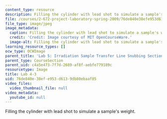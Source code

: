 ```yaml
---
content_type: resource
description: Filling the cylinder with lead shot to simulate a sample's weight.
file: /courses/2-672-project-laboratory-spring-2009/76de840e38efe953d6139db80ebaaf85_lab4-3.jpg
file_type: image/jpeg
image_metadata:
  caption: Filling the cylinder with lead shot to simulate a sample's weight.
  credit: 'Credit: Image courtesy of MIT OpenCourseWare.'
  image-alt: Filling the cylinder with lead shot to simulate a sample's weight.
learning_resource_types: []
ocw_type: OCWImage
parent_title: 'Lab 5: Irradiation Sample Transfer Line Snubbing Section Behavior'
parent_type: CourseSection
parent_uid: c4a5e473-7f7d-2689-af8f-aebfe779189c
resourcetype: Image
title: Lab 4-3
uid: 76de840e-38ef-e953-d613-9db80ebaaf85
video_files:
  video_thumbnail_file: null
video_metadata:
  youtube_id: null
---
```

Filling the cylinder with lead shot to simulate a sample's weight.

